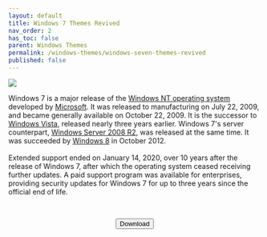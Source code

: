 ```yaml
---
layout: default
title: Windows 7 Themes Revived
nav_order: 2
has_toc: false
parent: Windows Themes
permalink: /windows-themes/windows-seven-themes-revived
published: false
---
```


<div class="card">
  <img src="https://images-wixmp-ed30a86b8c4ca887773594c2.wixmp.com/i/836bd001-fc1e-41ac-8fce-917bee5d1f0e/dino2ml-ee84d62e-9ad3-4dbe-a5f3-62c414afec6e.png/v1/fill/w_1200,h_557,q_80,strp/windows_7_themes_revived_by_og_nimbi_dino2ml-fullview.jpg" />
  <br />
  <div class="container">
    <p>Windows 7 is a major release of the <a href="https://en.m.wikipedia.org/wiki/Windows_NT" target="_blank">Windows NT operating system</a> developed by <a href="https://en.m.wikipedia.org/wiki/Microsoft" target="_blank">Microsoft</a>. It was released to manufacturing on July 22, 2009, and became generally available on October 22, 2009. It is the successor to <a href="https://en.m.wikipedia.org/wiki/Windows_Vista" target="_blank">Windows Vista</a>, released nearly three years earlier. Windows 7's server counterpart, <a href="https://en.m.wikipedia.org/wiki/Windows_Server_2008_R2" target="_blank">Windows Server 2008 R2</a>, was released at the same time. It was succeeded by <a href="https://en.m.wikipedia.org/wiki/Windows_8" target="_blank">Windows 8</a> in October 2012.
      <br /><br />
      Extended support ended on January 14, 2020, over 10 years after the release of Windows 7, after which the operating system ceased receiving further updates. A paid support program was available for enterprises, providing security updates for Windows 7 for up to three years since the official end of life.
    </p>
  </div>
</div>
<br />
<p class="text-delta" style="text-align:center"><a href="https://github.com/The-Back-Room/Windows-7-Themes-Revived/archive/refs/heads/main.zip" target="_blank">
  <button type="button" name="button" class="btn">Download</button></a></p>
